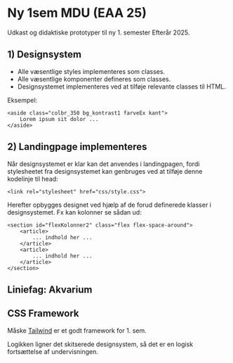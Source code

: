 # Ny 1sem MDU (EAA 25)

Udkast og didaktiske prototyper til ny 1. semester Efterår 2025.

## 1) Designsystem

* Alle væsentlige styles implementeres som classes.
* Alle væsentlige komponenter defineres som classes.
* Designsystemet implementeres ved at tilføje relevante classes til HTML.

Eksempel:

~~~~~
<aside class="colbr_350 bg_kontrast1 farveEx kant">
    Lorem ipsum sit dolor ...
</aside>
~~~~~

## 2) Landingpage implementeres

Når designsystemet er klar kan det anvendes i landingpagen, fordi stylesheetet fra designsystemet kan genbruges ved at tilføje denne kodelinje til head:

~~~~~
<link rel="stylesheet" href="css/style.css">
~~~~~

Herefter opbygges designet ved hjælp af de forud definerede klasser i designsystemet. Fx kan kolonner se sådan ud:

~~~~~
<section id="flexKolonner2" class="flex flex-space-around">
    <article>
        ... indhold her ...
    </article>
    <article>
        ... indhold her ...
    </article>
</section>
~~~~~


## Liniefag: Akvarium

## CSS Framework

Måske [Tailwind](https://tailwindcss.com/) er et godt framework for 1. sem.

Logikken ligner det skitserede designsystem, så det er en logisk fortsættelse af undervisningen.

